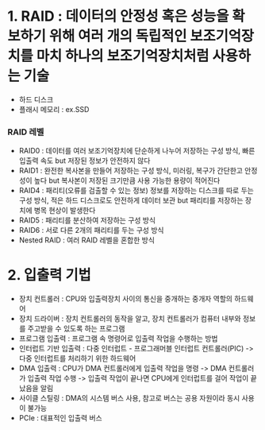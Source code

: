 # 1. RAID : 데이터의 안정성 혹은 성능을 확보하기 위해 여러 개의 독립적인 보조기억장치를 마치 하나의 보조기억장치처럼 사용하는 기술
- 하드 디스크
- 플래시 메모리 : ex.SSD
### RAID 레벨
- RAID0 : 데이터를 여러 보조기억장치에 단순하게 나누어 저장하는 구성 방식, 빠른 입출력 속도 but 저장된 정보가 안전하지 않다
- RAID1 : 완전한 복사본을 만들어 저장하는 구성 방식, 미러링, 복구가 간단한고 안정성이 높다 but 복사본이 저장된 크기만큼 사용 가능한 용량이 적어진다
- RAID4 : 패리티(오류를 검출할 수 있는 정보) 정보를 저장하는 디스크를 따로 두는 구성 방식, 적은 하드 디스크로도 안전하게 데이터 보관 but 패리티를 저장하는 장치에 병목 현상이 발생한다
- RAID5 : 패리티를 분산하여 저장하는 구성 방식
- RAID6 : 서로 다른 2개의 패리티를 두는 구성 방식
- Nested RAID : 여러 RAID 레벨을 혼합한 방식
# 2. 입출력 기법
- 장치 컨트롤러 : CPU와 입출력장치 사이의 통신을 중개하는 중개자 역할의 하드웨어
- 장치 드라이버 : 장치 컨트롤러의 동작을 알고, 장치 컨트롤러가 컴퓨터 내부와 정보를 주고받을 수 있도록 하는 프로그램
- 프로그램 입출력 : 프로그램 속 명령어로 입출력 작업을 수행하는 방법
- 인터럽트 기반 입출력 : 다중 인터럽트 - 프로그래머블 인터럽트 컨트롤러(PIC) -> 다중 인터럽트를 처리하기 위한 하드웨어
- DMA 입출력 : CPU가 DMA 컨트롤러에게 입출력 작업을 명령 -> DMA 컨트롤러가 입출력 작업 수행 -> 입출력 작업이 끝나면 CPU에게 인터럽트를 걸어 작업이 끝났음을 알림
- 사이클 스틸링 : DMA의 시스템 버스 사용, 참고로 버스는 공용 자원이라 동시 사용이 불가능
- PCIe : 대표적인 입출력 버스
